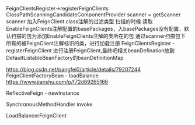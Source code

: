 FeignClientsRegister->registerFeignClients
ClassPathScanningCandidateComponentProvider scanner = getScanner
scanner 加入FeignClient.class注解的过滤类型
扫描的时候 读取EnableFeignClients注解配置的basePackages，入basePackages没有配置，默认扫描的包为添加EnableFeignClients注解的类所在的包
通过scanner扫描包下所有的被FeignClient注解标识的类，进行加载注册
FeignClientsRegister - registerFeignClient 进行注册FeignClient,最终吧相关beanDefination放到DefaultListableBeanFactory的beanDefinitionMap

https://blog.csdn.net/pangfei0/article/details/79207244
FeignClientFactoryBean - loadBalance
https://www.jianshu.com/p/f72d89265166

ReflectiveFeign - newInstance 

SynchronousMethodHandler invoke

LoadBalancerFeignClient
